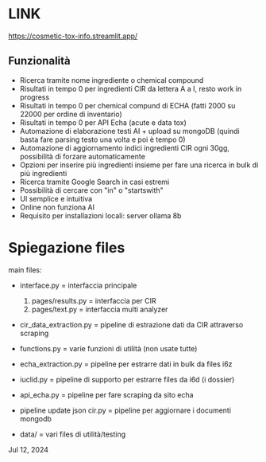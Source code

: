 # LINK

https://cosmetic-tox-info.streamlit.app/

## Funzionalità

- Ricerca tramite nome ingrediente o chemical compound
- Risultati in tempo 0 per ingredienti CIR da lettera A a I, resto work in progress
- Risultati in tempo 0 per chemical compund di ECHA (fatti 2000 su 22000 per ordine di inventario)
- Risultati in tempo 0 per API Echa (acute e data tox)
- Automazione di elaborazione testi AI + upload su mongoDB (quindi basta fare parsing testo una volta e poi è tempo 0)
- Automazione di aggiornamento indici ingredienti CIR ogni 30gg, possibilità di forzare automaticamente
- Opzioni per inserire più ingredienti insieme per fare una ricerca in bulk di più ingredienti
- Ricerca tramite Google Search in casi estremi
- Possibilità di cercare con "in" o "startswith"
- UI semplice e intuitiva 
- Online non funziona AI
- Requisito per installazioni locali: server ollama 8b

# Spiegazione files

main files:
- interface.py = interfaccia principale
  1) pages/results.py = interfaccia per CIR
  2) pages/text.py = interfaccia multi analyzer

- cir_data_extraction.py = pipeline di estrazione dati da CIR attraverso scraping
- functions.py = varie funzioni di utilità (non usate tutte)
- echa_extraction.py = pipeline per estrarre dati in bulk da files i6z
- iuclid.py = pipeline di supporto per estrarre files da i6d (i dossier)
- api_echa.py = pipeline per fare scraping da sito echa
- pipeline update json cir.py = pipeline per aggiornare i documenti mongodb
- data/ = vari files di utilità/testing
	
Jul 12, 2024
